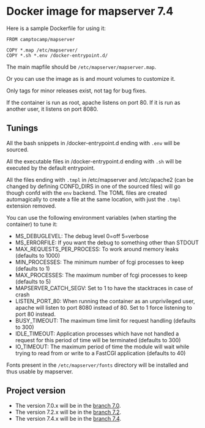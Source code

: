 # Docker image for mapserver 7.4

Here is a sample Dockerfile for using it:

```
FROM camptocamp/mapserver

COPY *.map /etc/mapserver/
COPY *.sh *.env /docker-entrypoint.d/
```

The main mapfile should be `/etc/mapserver/mapserver.map`.

Or you can use the image as is and mount volumes to customize it.

Only tags for minor releases exist, not tag for bug fixes.

If the container is run as root, apache listens on port 80. If it is run as
another user, it listens on port 8080.

## Tunings

All the bash snippets in /docker-entrypoint.d ending with `.env` will
be sourced.

All the executable files in /docker-entrypoint.d ending with `.sh` will
be executed by the default entrypoint.

All the files ending with `.tmpl` in /etc/mapserver and /etc/apache2 (can be
changed by defining CONFD_DIRS in one of the sourced files) will go though
confd with the `env` backend. The TOML files are created automagically to
create a file at the same location, with just the `.tmpl` extension removed.

You can use the following environment variables (when starting the container)
to tune it:

-   MS_DEBUGLEVEL: The debug level 0=off 5=verbose
-   MS_ERRORFILE: If you want the debug to something other than STDOUT
-   MAX_REQUESTS_PER_PROCESS: To work around memory leaks (defaults to 1000)
-   MIN_PROCESSES: The minimum number of fcgi processes to keep (defaults to 1)
-   MAX_PROCESSES: The maximum number of fcgi processes to keep (defaults to 5)
-   MAPSERVER_CATCH_SEGV: Set to 1 to have the stacktraces in case of crash
-   LISTEN_PORT_80: When running the container as an unprivileged user, apache
    will listen to port 8080 instead of 80. Set to 1 force listening to port 80
    instead.
-   BUSY_TIMEOUT: The maximum time limit for request handling (defaults to 300)
-   IDLE_TIMEOUT: Application processes which have not handled a request for
    this period of time will be terminated (defaults to 300)
-   IO_TIMEOUT: The maximum period of time the module will wait while trying to
    read from or write to a FastCGI application (defaults to 40)

Fonts present in the `/etc/mapserver/fonts` directory will be installed and thus usable by mapserver.

## Project version

-   The version 7.0.x will be in the [branch 7.0](https://github.com/camptocamp/docker-mapserver/tree/7.0).
-   The version 7.2.x will be in the [branch 7.2](https://github.com/camptocamp/docker-mapserver/tree/7.2).
-   The version 7.4.x will be in the [branch 7.4](https://github.com/camptocamp/docker-mapserver/tree/7.4).
